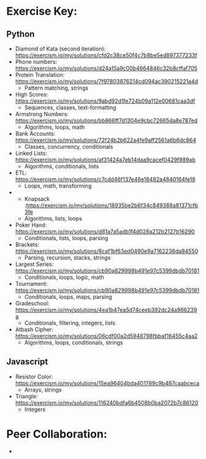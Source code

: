 # Exercise Key:
## Python
- Diamond of Kata (second iteration): https://exercism.io/my/solutions/cfd2c38ce50f4c7b8be5ed897377233f
- Phone numbers: https://exercism.io/my/solutions/d24a15a9c00b4664846c32b8cffaf705
- Protein Translation: https://exercism.io/my/solutions/7f97803876214cd094ac390215221a4d
  - Pattern matching, strings
- High Scores: https://exercism.io/my/solutions/9abd92d1fe724b09a112e00681caa3df
  - Sequences, classes, text-formatting
- Armstrong Numbers: https://exercism.io/my/solutions/bb866ff7d1304e9cbc72665da8e787ed
  - Algorithms, loops, math
- Bank Accounts: https://exercism.io/my/solutions/72f24b2b622a4fe9aff2561a6b6dc864
  - Classes, concurrency, conditionals
- Linked Lists: https://exercism.io/my/solutions/af31424a7eb14daa9cacef0429f989ab
  - Algorithms, conditionals, lists
- ETL: https://exercism.io/my/solutions/c7cdd46f137e46e18482a4840164fe18
  - Loops, math, transforming
- * Knapsack :https://exercism.io/my/solutions/18935be2b6f34c849388a81371cfb3fe
  - Algorithms, lists, loops
- Poker Hand: https://exercism.io/my/solutions/d81a7a5adb1f4d028a212b2127b16290
  - Conditionals, lists, loops, parsing
- Brackets: https://exercism.io/my/solutions/8caf1bf63ed0490e9a7162238da94550
  - Parsing, recursion, stacks, strings
- Largest Series: https://exercism.io/my/solutions/cb90a829998b491e97c5399dbdb70181
  - Conditionals, loops, logic, math
- Tournament: https://exercism.io/my/solutions/cb90a829998b491e97c5399dbdb70181
  - Conditionals, loops, maps, parsing
- Gradeschool: https://exercism.io/my/solutions/4ea1b47ea5d74ceeb392dc24a966239a
  - Conditionals, filtering, integers, lists
- Atbash Cipher: https://exercism.io/my/solutions/06cdf00a2d5948798fbbaf16455c4aa2
  - Algorithms, loops, conditionals, strings

## Javascript
- Resistor Color: https://exercism.io/my/solutions/15ea96404bda401789c9b487caabceca
  - Arrays, strings
- Triangle: https://exercism.io/my/solutions/116240bdfa6b4508b0ba2072b7c86120
  - Integers

# Peer Collaboration:
-

